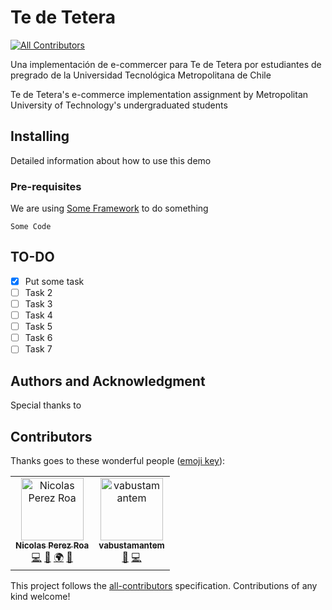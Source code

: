 # Te de Tetera 
[![All Contributors](https://img.shields.io/badge/all_contributors-1-orange.svg?style=flat-square)](#contributors)

Una implementación de e-commercer para Te de Tetera por estudiantes de pregrado de la Universidad Tecnológica Metropolitana de Chile 

Te de Tetera's e-commerce implementation assignment by Metropolitan University of Technology's undergraduated students 

## Installing

Detailed information about how to use this demo


### Pre-requisites 

We are using [Some Framework](google.com) to do something

```
Some Code

```
## TO-DO

- [x] Put some task 
- [ ] Task 2 
- [ ] Task 3 
- [ ] Task 4 
- [ ] Task 5 
- [ ] Task 6 
- [ ] Task 7

## Authors and Acknowledgment 

Special thanks to

## Contributors

Thanks goes to these wonderful people ([emoji key](https://allcontributors.org/docs/en/emoji-key)):

<!-- ALL-CONTRIBUTORS-LIST:START - Do not remove or modify this section -->
<!-- prettier-ignore -->

<table>
    <tr>
        <td align="center"><a href="https://github.com/Nicolasipr"><img
                    src="https://avatars0.githubusercontent.com/u/28127021?v=4" width="100px;"
                    alt="Nicolas Perez Roa" /><br /><sub><b>Nicolas Perez Roa</b></sub></a><br /><a
                href="https://github.com/Nicolasipr/Te-de-Tetera/commits?author=Nicolasipr" title="Code">💻</a> <a
                href="#ideas-Nicolasipr" title="Ideas, Planning, & Feedback">🤔</a> <a href="#translation-Nicolasipr"
                title="Translation">🌍</a> <a href="#projectManagement-Nicolasipr" title="Project Management">📆</a>
        </td>
        <td align="center"><a href="https://github.com/vabustamantem"><img
                    src="https://avatars0.githubusercontent.com/u/33134921?v=4" width="100px;"
                    alt="vabustamantem" /><br /><sub><b>vabustamantem</b></sub></a><br /><a href="#design-vabustamantem"
                title="Design">🎨</a> <a href="https://github.com/Nicolasipr/Te-de-Tetera/commits?author=vabustamantem"
                title="Code">💻</a></td>
    </tr>
</table>

<!-- ALL-CONTRIBUTORS-LIST:END -->

This project follows the [all-contributors](https://github.com/all-contributors/all-contributors) specification. Contributions of any kind welcome!